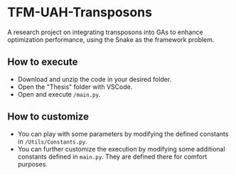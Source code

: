 # TFM-UAH-Transposons
A research project on integrating transposons into GAs to enhance optimization performance, using the Snake as the framework problem.

## How to execute
- Download and unzip the code in your desired folder.
- Open the "Thesis" folder with VSCode.
- Open and execute `/main.py`.

## How to customize
- You can play with some parameters by modifying the defined constants in `/Utils/Constants.py`.
- You can further customize the execution by modifying some additional constants defined in `main.py`. They are defined there for comfort purposes.
